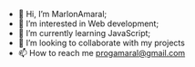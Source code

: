 - 👋 Hi, I’m MarlonAmaral;
- 👀 I’m interested in Web development;
- 🌱 I’m currently learning JavaScript;
- 💞️ I’m looking to collaborate with my projects
- 📫 How to reach me progamaral@gmail.com

<!---
MarlonDev7/MarlonDev7 is a ✨ special ✨ repository because its `README.md` (this file) appears on your GitHub profile.
You can click the Preview link to take a look at your changes.
--->
